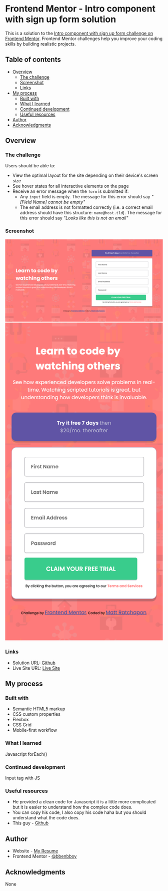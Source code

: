 # Frontend Mentor - Intro component with sign up form solution

This is a solution to the [Intro component with sign up form challenge on Frontend Mentor](https://www.frontendmentor.io/challenges/intro-component-with-signup-form-5cf91bd49edda32581d28fd1). Frontend Mentor challenges help you improve your coding skills by building realistic projects.

## Table of contents

- [Overview](#overview)
  - [The challenge](#the-challenge)
  - [Screenshot](#screenshot)
  - [Links](#links)
- [My process](#my-process)
  - [Built with](#built-with)
  - [What I learned](#what-i-learned)
  - [Continued development](#continued-development)
  - [Useful resources](#useful-resources)
- [Author](#author)
- [Acknowledgments](#acknowledgments)

## Overview

### The challenge

Users should be able to:

- View the optimal layout for the site depending on their device's screen size
- See hover states for all interactive elements on the page
- Receive an error message when the `form` is submitted if:
  - Any `input` field is empty. The message for this error should say _"[Field Name] cannot be empty"_
  - The email address is not formatted correctly (i.e. a correct email address should have this structure: `name@host.tld`). The message for this error should say _"Looks like this is not an email"_

### Screenshot

![](./Desktop.png)
![](./Mobile.png)

### Links

- Solution URL: [Github](https://github.com/bbenbboy/9.-intro-component-with-signup-form-master.git)
- Live Site URL: [Live Site](https://9-intro-component-with-signup-form-master.vercel.app/)

## My process

### Built with

- Semantic HTML5 markup
- CSS custom properties
- Flexbox
- CSS Grid
- Mobile-first workflow

### What I learned

Javascript forEach()

### Continued development

Input tag with JS

### Useful resources

- He provided a clean code for Javascript it is a little more complicated but it is easier to understand how the complex code does.
- You can copy his code, I also copy his code haha but you should understand what the code does.
- This guy - [Github](https://github.com/fxneves/intro-component-with-signup-form)

## Author

- Website - [My Resume](https://ratchapon-portfolio.notion.site/Hi-welcome-to-my-portfolio-f45d1ec329d54dac9cd9bf8c217a3f01)
- Frontend Mentor - [@bbenbboy](https://www.frontendmentor.io/profile/bbenbboy)

## Acknowledgments

None
